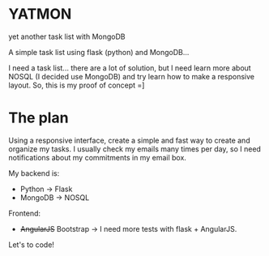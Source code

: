 YATMON
=====
yet another task list with MongoDB

A simple task list using flask (python) and MongoDB...

I need a task list... there are a lot of solution, but I need learn more about NOSQL (I decided use MongoDB) and try learn how to make a responsive layout. So, this is my proof of concept =]

The plan
===

Using a responsive interface, create a simple and fast way to create and organize my tasks. I usually check my emails many times per day, so I need notifications about my commitments in my email box.

My backend is: 
* Python -> Flask
* MongoDB -> NOSQL

Frontend:
* <del> AngularJS</del> Bootstrap -> I need more tests with flask + AngularJS.

Let's to code!
